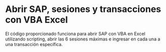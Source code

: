 # Abrir SAP, sesiones y transacciones con VBA Excel

El código proporcionado funciona para abrir SAP con VBA en Excel utilizando scripting, abrir las 6 sesiones máximas e ingresar en cada una a una transacción específica.

